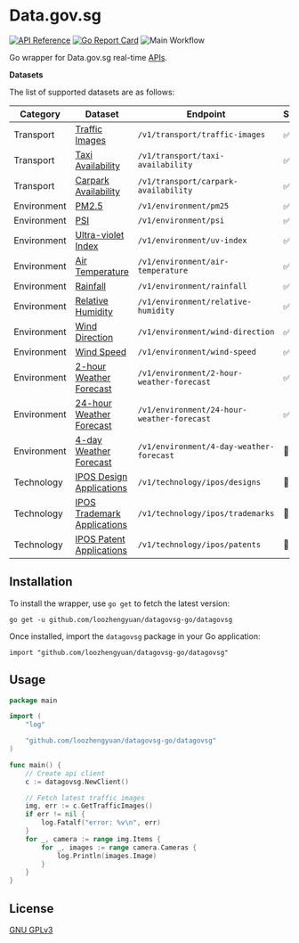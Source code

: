 # Data.gov.sg

[![API Reference](https://img.shields.io/static/v1?label=godev&message=reference&color=00add8)](https://pkg.go.dev/github.com/loozhengyuan/datagovsg-go/datagovsg?tab=doc)
[![Go Report Card](https://goreportcard.com/badge/github.com/loozhengyuan/datagovsg-go)](https://goreportcard.com/report/github.com/loozhengyuan/datagovsg-go)
![Main Workflow](https://github.com/loozhengyuan/datagovsg-go/workflows/Main%20Workflow/badge.svg)

Go wrapper for Data.gov.sg real-time [APIs](https://data.gov.sg/developer).

**Datasets**

The list of supported datasets are as follows:

|Category|Dataset|Endpoint|Supported|
|---|---|---|---|
|Transport|[Traffic Images](https://data.gov.sg/dataset/traffic-images?resource_id=e127e29a-bd48-47e2-a0a7-e89ce31f10c7)|`/v1/transport/traffic-images`|✅|
|Transport|[Taxi Availability](https://data.gov.sg/dataset/taxi-availability?resource_id=9d217820-1350-4032-a7a3-3cd83e222eb7)|`/v1/transport/taxi-availability`|✅|
|Transport|[Carpark Availability](https://data.gov.sg/dataset/carpark-availability?resource_id=4f4a57d1-e904-4326-b83e-dae99358edf9)|`/v1/transport/carpark-availability`|✅|
|Environment|[PM2.5](https://data.gov.sg/dataset/pm2-5?resource_id=fa0958a9-bade-419e-9475-cbf5ccf4f746)|`/v1/environment/pm25`|✅|
|Environment|[PSI](https://data.gov.sg/dataset/psi?resource_id=82776919-0de1-4faf-bd9e-9c997f9a729d)|`/v1/environment/psi`|✅|
|Environment|[Ultra-violet Index](https://data.gov.sg/dataset/ultraviolet-index-uvi?resource_id=6246c980-21d4-441f-a1d0-b321e2085420)|`/v1/environment/uv-index`|✅|
|Environment|[Air Temperature](https://data.gov.sg/dataset/realtime-weather-readings?resource_id=17494bed-23e9-4b3b-ae89-232f87987163)|`/v1/environment/air-temperature`|✅|
|Environment|[Rainfall](https://data.gov.sg/dataset/realtime-weather-readings?resource_id=8bd37e06-cdd7-4ca4-9ad8-5754eb70a33d)|`/v1/environment/rainfall`|✅|
|Environment|[Relative Humidity](https://data.gov.sg/dataset/realtime-weather-readings?resource_id=59eb2883-2ceb-4d16-85f0-7e3a3176ef46)|`/v1/environment/relative-humidity`|✅|
|Environment|[Wind Direction](https://data.gov.sg/dataset/realtime-weather-readings?resource_id=5dcf8aa5-cf6a-44e4-b359-1173eecfdf4c)|`/v1/environment/wind-direction`|✅|
|Environment|[Wind Speed](https://data.gov.sg/dataset/realtime-weather-readings?resource_id=16035f22-37b4-4a5c-b024-ca2381f11b48)|`/v1/environment/wind-speed`|✅|
|Environment|[2-hour Weather Forecast](https://data.gov.sg/dataset/weather-forecast?resource_id=571ef5fb-ed31-48b2-85c9-61677de42ca9)|`/v1/environment/2-hour-weather-forecast`|✅|
|Environment|[24-hour Weather Forecast](https://data.gov.sg/dataset/weather-forecast?resource_id=9a8bd97e-0e38-46b7-bc39-9a2cb4a53a62)|`/v1/environment/24-hour-weather-forecast`|✅|
|Environment|[4-day Weather Forecast](https://data.gov.sg/dataset/weather-forecast?resource_id=4df6d890-f23e-47f0-add1-fd6d580447d1)|`/v1/environment/4-day-weather-forecast`|🚧|
|Technology|[IPOS Design Applications](https://data.gov.sg/dataset/ipos-apis?resource_id=adf6222f-955b-4a76-892f-802a396844a1)|`/v1/technology/ipos/designs`|🚧|
|Technology|[IPOS Trademark Applications](https://data.gov.sg/dataset/ipos-apis?resource_id=1522db0e-808b-48ea-9869-fe5adc566585)|`/v1/technology/ipos/trademarks`|🚧|
|Technology|[IPOS Patent Applications](https://data.gov.sg/dataset/ipos-apis?resource_id=6a030bf2-22da-4621-8ab0-9a5956a30ef3)|`/v1/technology/ipos/patents`|🚧|

## Installation

To install the wrapper, use `go get` to fetch the latest version:

```shell
go get -u github.com/loozhengyuan/datagovsg-go/datagovsg
```

Once installed, import the `datagovsg` package in your Go application:

```shell
import "github.com/loozhengyuan/datagovsg-go/datagovsg"
```

## Usage

```go
package main

import (
	"log"

	"github.com/loozhengyuan/datagovsg-go/datagovsg"
)

func main() {
	// Create api client
	c := datagovsg.NewClient()

	// Fetch latest traffic images
	img, err := c.GetTrafficImages()
	if err != nil {
		log.Fatalf("error: %v\n", err)
	}
	for _, camera := range img.Items {
		for _, images := range camera.Cameras {
			log.Println(images.Image)
		}
	}
}
```

## License

[GNU GPLv3](https://choosealicense.com/licenses/gpl-3.0/)
